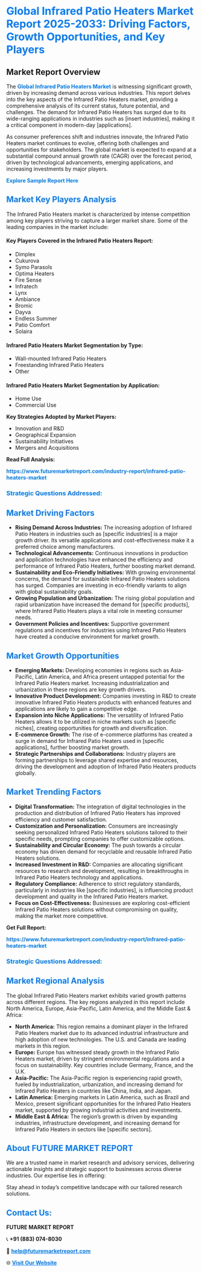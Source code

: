 <h1 style="color: #007BFF;">Global Infrared Patio Heaters Market Report 2025-2033: Driving Factors, Growth Opportunities, and Key Players</h1>

<section id="overview">
<h2>Market Report Overview</h2>
<p>The <a href="https://www.futuremarketreport.com/industry-report/infrared-patio-heaters-market" style="color: #007BFF; text-decoration: none;"><strong>Global Infrared Patio Heaters Market</strong></a> is witnessing significant growth, driven by increasing demand across various industries. This report delves into the key aspects of the Infrared Patio Heaters market, providing a comprehensive analysis of its current status, future potential, and challenges. The demand for Infrared Patio Heaters has surged due to its wide-ranging applications in industries such as [insert industries], making it a critical component in modern-day [applications].</p>
<p>As consumer preferences shift and industries innovate, the Infrared Patio Heaters market continues to evolve, offering both challenges and opportunities for stakeholders. The global market is expected to expand at a substantial compound annual growth rate (CAGR) over the forecast period, driven by technological advancements, emerging applications, and increasing investments by major players.</p>
</section>

<section id="overview">
<p><a href="https://www.futuremarketreport.com/request-sample/reportId=98304" style="color: #007BFF; text-decoration: none;"><strong>Explore Sample Report Here</strong></a></p>
</section>

<section id="key-players">
<h2 style="color: #007BFF;">Market Key Players Analysis</h2>
<p>The Infrared Patio Heaters market is characterized by intense competition among key players striving to capture a larger market share. Some of the leading companies in the market include:</p>
<h4>Key Players Covered in the Infrared Patio Heaters Report:</h4>
<ul><li>Dimplex</li><li>Cukurova</li><li>Symo Parasols</li><li>Optima Heaters</li><li>Fire Sense</li><li>Infratech</li><li>Lynx</li><li>Ambiance</li><li>Bromic</li><li>Dayva</li><li>Endless Summer</li><li>Patio Comfort</li><li>Solaira</li></ul>
<h4>Infrared Patio Heaters Market Segmentation by Type:</h4>
<ul><li>Wall-mounted Infrared Patio Heaters</li><li>Freestanding Infrared Patio Heaters</li><li>Other</li></ul>

<h4>Infrared Patio Heaters Market Segmentation by Application:</h4>
<ul><li>Home Use</li><li>Commercial Use</li></ul>
<p><strong>Key Strategies Adopted by Market Players:</strong></p>
<ul>
<li>Innovation and R&D</li>
<li>Geographical Expansion</li>
<li>Sustainability Initiatives</li>
<li>Mergers and Acquisitions</li>
</ul>
</section>

<section>
<p><strong>Read Full Analysis: </strong></p><a href="https://www.futuremarketreport.com/industry-report/infrared-patio-heaters-market" style="color: #007BFF; text-decoration: none;"><strong>https://www.futuremarketreport.com/industry-report/infrared-patio-heaters-market</strong></a>
<h3 style="color: #007BFF;">Strategic Questions Addressed:</h3>
</section>

<section id="driving-factors">
<h2 style="color: #007BFF;">Market Driving Factors</h2>
<ul>
<li><strong>Rising Demand Across Industries:</strong> The increasing adoption of Infrared Patio Heaters in industries such as [specific industries] is a major growth driver. Its versatile applications and cost-effectiveness make it a preferred choice among manufacturers.</li>
<li><strong>Technological Advancements:</strong> Continuous innovations in production and application technologies have enhanced the efficiency and performance of Infrared Patio Heaters, further boosting market demand.</li>
<li><strong>Sustainability and Eco-Friendly Initiatives:</strong> With growing environmental concerns, the demand for sustainable Infrared Patio Heaters solutions has surged. Companies are investing in eco-friendly variants to align with global sustainability goals.</li>
<li><strong>Growing Population and Urbanization:</strong> The rising global population and rapid urbanization have increased the demand for [specific products], where Infrared Patio Heaters plays a vital role in meeting consumer needs.</li>
<li><strong>Government Policies and Incentives:</strong> Supportive government regulations and incentives for industries using Infrared Patio Heaters have created a conducive environment for market growth.</li>
</ul>
</section>

<section id="growth-opportunities">
<h2 style="color: #007BFF;">Market Growth Opportunities</h2>
<ul>
<li><strong>Emerging Markets:</strong> Developing economies in regions such as Asia-Pacific, Latin America, and Africa present untapped potential for the Infrared Patio Heaters market. Increasing industrialization and urbanization in these regions are key growth drivers.</li>
<li><strong>Innovative Product Development:</strong> Companies investing in R&D to create innovative Infrared Patio Heaters products with enhanced features and applications are likely to gain a competitive edge.</li>
<li><strong>Expansion into Niche Applications:</strong> The versatility of Infrared Patio Heaters allows it to be utilized in niche markets such as [specific niches], creating opportunities for growth and diversification.</li>
<li><strong>E-commerce Growth:</strong> The rise of e-commerce platforms has created a surge in demand for Infrared Patio Heaters used in [specific applications], further boosting market growth.</li>
<li><strong>Strategic Partnerships and Collaborations:</strong> Industry players are forming partnerships to leverage shared expertise and resources, driving the development and adoption of Infrared Patio Heaters products globally.</li>
</ul>
</section>

<section id="trending-factors">
<h2 style="color: #007BFF;">Market Trending Factors</h2>
<ul>
<li><strong>Digital Transformation:</strong> The integration of digital technologies in the production and distribution of Infrared Patio Heaters has improved efficiency and customer satisfaction.</li>
<li><strong>Customization and Personalization:</strong> Consumers are increasingly seeking personalized Infrared Patio Heaters solutions tailored to their specific needs, prompting companies to offer customizable options.</li>
<li><strong>Sustainability and Circular Economy:</strong> The push towards a circular economy has driven demand for recyclable and reusable Infrared Patio Heaters solutions.</li>
<li><strong>Increased Investment in R&D:</strong> Companies are allocating significant resources to research and development, resulting in breakthroughs in Infrared Patio Heaters technology and applications.</li>
<li><strong>Regulatory Compliance:</strong> Adherence to strict regulatory standards, particularly in industries like [specific industries], is influencing product development and quality in the Infrared Patio Heaters market.</li>
<li><strong>Focus on Cost-Effectiveness:</strong> Businesses are exploring cost-efficient Infrared Patio Heaters solutions without compromising on quality, making the market more competitive.</li>
</ul>
</section>

<section>
<p><strong>Get Full Report: </strong></p><a href="https://www.futuremarketreport.com/industry-report/infrared-patio-heaters-market" style="color: #007BFF; text-decoration: none;"><strong>https://www.futuremarketreport.com/industry-report/infrared-patio-heaters-market</strong></a>
<h3 style="color: #007BFF;">Strategic Questions Addressed:</h3>
</section>


<section id="regional-analysis">
<h2 style="color: #007BFF;">Market Regional Analysis</h2>
<p>The global Infrared Patio Heaters market exhibits varied growth patterns across different regions. The key regions analyzed in this report include North America, Europe, Asia-Pacific, Latin America, and the Middle East & Africa:</p>
<ul>
<li><strong>North America:</strong> This region remains a dominant player in the Infrared Patio Heaters market due to its advanced industrial infrastructure and high adoption of new technologies. The U.S. and Canada are leading markets in this region.</li>
<li><strong>Europe:</strong> Europe has witnessed steady growth in the Infrared Patio Heaters market, driven by stringent environmental regulations and a focus on sustainability. Key countries include Germany, France, and the U.K.</li>
<li><strong>Asia-Pacific:</strong> The Asia-Pacific region is experiencing rapid growth, fueled by industrialization, urbanization, and increasing demand for Infrared Patio Heaters in countries like China, India, and Japan.</li>
<li><strong>Latin America:</strong> Emerging markets in Latin America, such as Brazil and Mexico, present significant opportunities for the Infrared Patio Heaters market, supported by growing industrial activities and investments.</li>
<li><strong>Middle East & Africa:</strong> The region’s growth is driven by expanding industries, infrastructure development, and increasing demand for Infrared Patio Heaters in sectors like [specific sectors].</li>
</ul>
</section>

<footer>
<h2 style="color: #007BFF;">About FUTURE MARKET REPORT</h2>
<p>We are a trusted name in market research and advisory services, delivering actionable insights and strategic support to businesses across diverse industries. Our expertise lies in offering:</p>

<p>Stay ahead in today’s competitive landscape with our tailored research solutions.</p>

<h2 style="color: #007BFF;">Contact Us:</h2>
<p><strong>FUTURE MARKET REPORT</strong></p>
<p>📞 <strong>+91 (883) 074-8030</strong></p>
<p>📧 <strong><a href="mailto:help@futuremarketreport.com" style="color: #007BFF;">help@futuremarketreport.com</a></strong></p>
<p>🌐 <strong><a href="https://www.futuremarketreport.com/" style="color: #007BFF;">Visit Our Website</a></strong></p>
</footer>